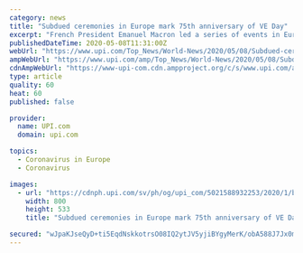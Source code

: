 ```yaml
---
category: news
title: "Subdued ceremonies in Europe mark 75th anniversary of VE Day"
excerpt: "French President Emanuel Macron led a series of events in Europe Friday that commemorate the 75th anniversary of Victory in Europe Day, with a small ceremony in Paris."
publishedDateTime: 2020-05-08T11:31:00Z
webUrl: "https://www.upi.com/Top_News/World-News/2020/05/08/Subdued-ceremonies-in-Europe-mark-75th-anniversary-of-VE-Day/5021588932253/"
ampWebUrl: "https://www.upi.com/amp/Top_News/World-News/2020/05/08/Subdued-ceremonies-in-Europe-mark-75th-anniversary-of-VE-Day/5021588932253/"
cdnAmpWebUrl: "https://www-upi-com.cdn.ampproject.org/c/s/www.upi.com/amp/Top_News/World-News/2020/05/08/Subdued-ceremonies-in-Europe-mark-75th-anniversary-of-VE-Day/5021588932253/"
type: article
quality: 60
heat: 60
published: false

provider:
  name: UPI.com
  domain: upi.com

topics:
  - Coronavirus in Europe
  - Coronavirus

images:
  - url: "https://cdnph.upi.com/sv/ph/og/upi_com/5021588932253/2020/1/bac4dc10ea3c596d2ae594287c4cc202/v1.5/Subdued-ceremonies-in-Europe-mark-75th-anniversary-of-VE-Day.jpg"
    width: 800
    height: 533
    title: "Subdued ceremonies in Europe mark 75th anniversary of VE Day"

secured: "wJpaKJseQyD+ti5EqdNskkotrsO08IQ2ytJV5yjiBYgyMerK/obA588J7Jx0mayNgZhPr8Uh+flhdjkJXOBPuM4L/gu17y0mCT0IJydz0oRElmgKU2oqFvCe6n0FzfP4xUV+v8UwZaEBrVgpopoh7FYweDaWNzkeE6WhVVowBePOsNcUa3SZAyF5WejY3yXjsOHQBcSY2MnyD+ax2bk5F0RApwEkx6DlttxoNn7oI5NxHGQ9TysBtNW1QXgNZ3IiSzu9vTVNZ12TVxI4byiNzHzXazj/Y0qWbTnXo1ifT5Fn29JGmrYRVMQNhPd8MKhIDplAETiKcfSDrOIqXWhurOvd3BkbPy3E89iiplJJTq/uzgSqlJkIo/fetU5w5lWkcQ3dR3cM2iDVWGULe7GnjEL1ndXU2E8UK3pZ8KvY2GxwCbvve+QncZV5oCDAINDojrL5diyRWD8fcY5ZJ+ZbtfhkNTqT3fZLm4jBaGUKj+s=;tHpNuc5FcOv2BR3D4yz1rQ=="
---
```


